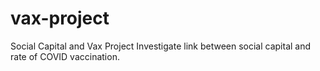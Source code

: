 # vax-project
Social Capital and Vax Project
Investigate link between social capital and rate of COVID vaccination.
